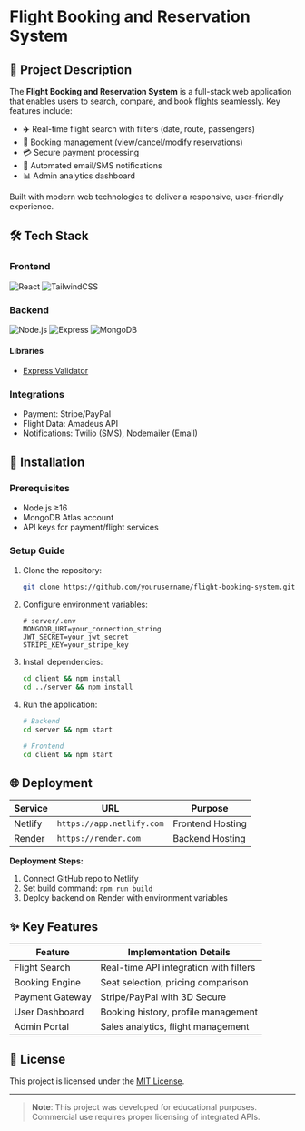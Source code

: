 # Flight Booking and Reservation System

## 📌 Project Description

The **Flight Booking and Reservation System** is a full-stack web application that enables users to search, compare, and book flights seamlessly. Key features include:

- ✈️ Real-time flight search with filters (date, route, passengers)
- 🛒 Booking management (view/cancel/modify reservations)
- 💳 Secure payment processing
- 📧 Automated email/SMS notifications
- 📊 Admin analytics dashboard

Built with modern web technologies to deliver a responsive, user-friendly experience.

## 🛠 Tech Stack

### Frontend

![React](https://img.shields.io/badge/React-20232A?style=for-the-badge&logo=react&logoColor=61DAFB)
![TailwindCSS](https://img.shields.io/badge/Tailwind_CSS-38B2AC?style=for-the-badge&logo=tailwind-css&logoColor=white)

### Backend

![Node.js](https://img.shields.io/badge/Node.js-339933?style=for-the-badge&logo=nodedotjs&logoColor=white)
![Express](https://img.shields.io/badge/Express-000000?style=for-the-badge&logo=express&logoColor=white)
![MongoDB](https://img.shields.io/badge/MongoDB-4EA94B?style=for-the-badge&logo=mongodb&logoColor=white)

#### Libraries
- [Express Validator](https://express-validator.github.io/docs/)

### Integrations

- Payment: Stripe/PayPal
- Flight Data: Amadeus API
- Notifications: Twilio (SMS), Nodemailer (Email)

## 🚀 Installation

### Prerequisites

- Node.js ≥16
- MongoDB Atlas account
- API keys for payment/flight services

### Setup Guide

1. Clone the repository:

   ```bash
   git clone https://github.com/yourusername/flight-booking-system.git
   ```

2. Configure environment variables:

   ```env
   # server/.env
   MONGODB_URI=your_connection_string
   JWT_SECRET=your_jwt_secret
   STRIPE_KEY=your_stripe_key
   ```

3. Install dependencies:

   ```bash
   cd client && npm install
   cd ../server && npm install
   ```

4. Run the application:

   ```bash
   # Backend
   cd server && npm start

   # Frontend
   cd client && npm start
   ```

## 🌐 Deployment

| Service | URL                       | Purpose          |
| ------- | ------------------------- | ---------------- |
| Netlify | `https://app.netlify.com` | Frontend Hosting |
| Render  | `https://render.com`      | Backend Hosting  |

**Deployment Steps:**

1. Connect GitHub repo to Netlify
2. Set build command: `npm run build`
3. Deploy backend on Render with environment variables

## ✨ Key Features

| Feature         | Implementation Details                 |
| --------------- | -------------------------------------- |
| Flight Search   | Real-time API integration with filters |
| Booking Engine  | Seat selection, pricing comparison     |
| Payment Gateway | Stripe/PayPal with 3D Secure           |
| User Dashboard  | Booking history, profile management    |
| Admin Portal    | Sales analytics, flight management     |

## 📄 License

This project is licensed under the [MIT License](LICENSE).

---

> **Note**: This project was developed for educational purposes. Commercial use requires proper licensing of integrated APIs.

```

```

